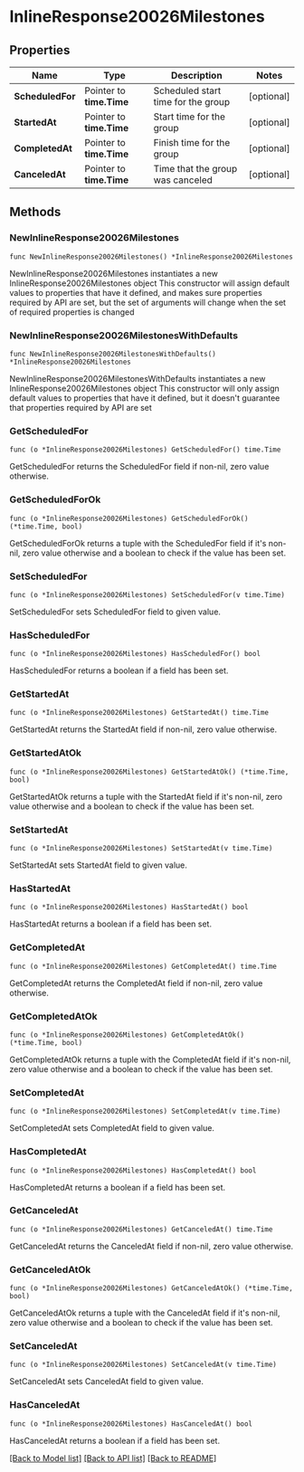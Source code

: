 # InlineResponse20026Milestones

## Properties

Name | Type | Description | Notes
------------ | ------------- | ------------- | -------------
**ScheduledFor** | Pointer to **time.Time** | Scheduled start time for the group | [optional] 
**StartedAt** | Pointer to **time.Time** | Start time for the group | [optional] 
**CompletedAt** | Pointer to **time.Time** | Finish time for the group | [optional] 
**CanceledAt** | Pointer to **time.Time** | Time that the group was canceled | [optional] 

## Methods

### NewInlineResponse20026Milestones

`func NewInlineResponse20026Milestones() *InlineResponse20026Milestones`

NewInlineResponse20026Milestones instantiates a new InlineResponse20026Milestones object
This constructor will assign default values to properties that have it defined,
and makes sure properties required by API are set, but the set of arguments
will change when the set of required properties is changed

### NewInlineResponse20026MilestonesWithDefaults

`func NewInlineResponse20026MilestonesWithDefaults() *InlineResponse20026Milestones`

NewInlineResponse20026MilestonesWithDefaults instantiates a new InlineResponse20026Milestones object
This constructor will only assign default values to properties that have it defined,
but it doesn't guarantee that properties required by API are set

### GetScheduledFor

`func (o *InlineResponse20026Milestones) GetScheduledFor() time.Time`

GetScheduledFor returns the ScheduledFor field if non-nil, zero value otherwise.

### GetScheduledForOk

`func (o *InlineResponse20026Milestones) GetScheduledForOk() (*time.Time, bool)`

GetScheduledForOk returns a tuple with the ScheduledFor field if it's non-nil, zero value otherwise
and a boolean to check if the value has been set.

### SetScheduledFor

`func (o *InlineResponse20026Milestones) SetScheduledFor(v time.Time)`

SetScheduledFor sets ScheduledFor field to given value.

### HasScheduledFor

`func (o *InlineResponse20026Milestones) HasScheduledFor() bool`

HasScheduledFor returns a boolean if a field has been set.

### GetStartedAt

`func (o *InlineResponse20026Milestones) GetStartedAt() time.Time`

GetStartedAt returns the StartedAt field if non-nil, zero value otherwise.

### GetStartedAtOk

`func (o *InlineResponse20026Milestones) GetStartedAtOk() (*time.Time, bool)`

GetStartedAtOk returns a tuple with the StartedAt field if it's non-nil, zero value otherwise
and a boolean to check if the value has been set.

### SetStartedAt

`func (o *InlineResponse20026Milestones) SetStartedAt(v time.Time)`

SetStartedAt sets StartedAt field to given value.

### HasStartedAt

`func (o *InlineResponse20026Milestones) HasStartedAt() bool`

HasStartedAt returns a boolean if a field has been set.

### GetCompletedAt

`func (o *InlineResponse20026Milestones) GetCompletedAt() time.Time`

GetCompletedAt returns the CompletedAt field if non-nil, zero value otherwise.

### GetCompletedAtOk

`func (o *InlineResponse20026Milestones) GetCompletedAtOk() (*time.Time, bool)`

GetCompletedAtOk returns a tuple with the CompletedAt field if it's non-nil, zero value otherwise
and a boolean to check if the value has been set.

### SetCompletedAt

`func (o *InlineResponse20026Milestones) SetCompletedAt(v time.Time)`

SetCompletedAt sets CompletedAt field to given value.

### HasCompletedAt

`func (o *InlineResponse20026Milestones) HasCompletedAt() bool`

HasCompletedAt returns a boolean if a field has been set.

### GetCanceledAt

`func (o *InlineResponse20026Milestones) GetCanceledAt() time.Time`

GetCanceledAt returns the CanceledAt field if non-nil, zero value otherwise.

### GetCanceledAtOk

`func (o *InlineResponse20026Milestones) GetCanceledAtOk() (*time.Time, bool)`

GetCanceledAtOk returns a tuple with the CanceledAt field if it's non-nil, zero value otherwise
and a boolean to check if the value has been set.

### SetCanceledAt

`func (o *InlineResponse20026Milestones) SetCanceledAt(v time.Time)`

SetCanceledAt sets CanceledAt field to given value.

### HasCanceledAt

`func (o *InlineResponse20026Milestones) HasCanceledAt() bool`

HasCanceledAt returns a boolean if a field has been set.


[[Back to Model list]](../README.md#documentation-for-models) [[Back to API list]](../README.md#documentation-for-api-endpoints) [[Back to README]](../README.md)


